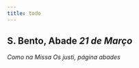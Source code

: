 ```yaml
---
title: todo
---
```

<h2 class="text-center">S. Bento, Abade <em>21 de Março</em></h2>

<em>Como na Missa Os justi, página abades</em>